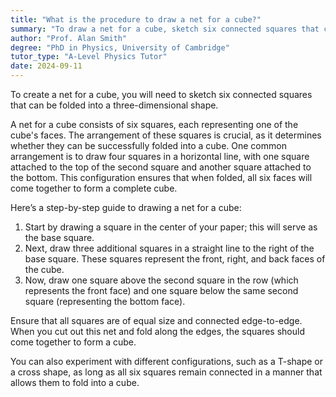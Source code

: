 ```yaml
---
title: "What is the procedure to draw a net for a cube?"
summary: "To draw a net for a cube, sketch six connected squares that can be folded into a 3D shape."
author: "Prof. Alan Smith"
degree: "PhD in Physics, University of Cambridge"
tutor_type: "A-Level Physics Tutor"
date: 2024-09-11
---
```


To create a net for a cube, you will need to sketch six connected squares that can be folded into a three-dimensional shape.

A net for a cube consists of six squares, each representing one of the cube's faces. The arrangement of these squares is crucial, as it determines whether they can be successfully folded into a cube. One common arrangement is to draw four squares in a horizontal line, with one square attached to the top of the second square and another square attached to the bottom. This configuration ensures that when folded, all six faces will come together to form a complete cube.

Here’s a step-by-step guide to drawing a net for a cube:

1. Start by drawing a square in the center of your paper; this will serve as the base square.
2. Next, draw three additional squares in a straight line to the right of the base square. These squares represent the front, right, and back faces of the cube.
3. Now, draw one square above the second square in the row (which represents the front face) and one square below the same second square (representing the bottom face).

Ensure that all squares are of equal size and connected edge-to-edge. When you cut out this net and fold along the edges, the squares should come together to form a cube. 

You can also experiment with different configurations, such as a T-shape or a cross shape, as long as all six squares remain connected in a manner that allows them to fold into a cube.
    
